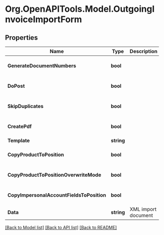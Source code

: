 
# Org.OpenAPITools.Model.OutgoingInvoiceImportForm

## Properties

Name | Type | Description | Notes
------------ | ------------- | ------------- | -------------
**GenerateDocumentNumbers** | **bool** |  | [optional] [default to false]
**DoPost** | **bool** |  | [optional] [default to false]
**SkipDuplicates** | **bool** |  | [optional] [default to false]
**CreatePdf** | **bool** |  | [optional] [default to false]
**Template** | **string** |  | [optional] 
**CopyProductToPosition** | **bool** |  | [optional] [default to false]
**CopyProductToPositionOverwriteMode** | **bool** |  | [optional] [default to false]
**CopyImpersonalAccountFieldsToPosition** | **bool** |  | [optional] [default to false]
**Data** | **string** | XML import document | 

[[Back to Model list]](../README.md#documentation-for-models)
[[Back to API list]](../README.md#documentation-for-api-endpoints)
[[Back to README]](../README.md)

